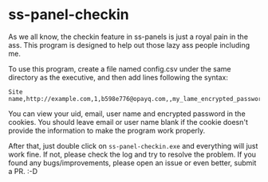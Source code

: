 ﻿# ss-panel-checkin
As we all know, the checkin feature in ss-panels is just a royal pain in the ass. This program is designed to help out those lazy ass people including me.

To use this program, create a file named config.csv under the same directory as the executive, and then add lines following the syntax:

	Site name,http://example.com,1,b598e776@opayq.com,,my_lame_encrypted_password

You can view your uid, email, user name and encrypted password in the cookies. You should leave email or user name blank if the cookie doesn't provide the information to make the program work properly.

After that, just double click on `ss-panel-checkin.exe` and everything will just work fine. If not, please check the log and try to resolve the problem. If you found any bugs/improvements, please open an issue or even better, submit a PR. :-D
